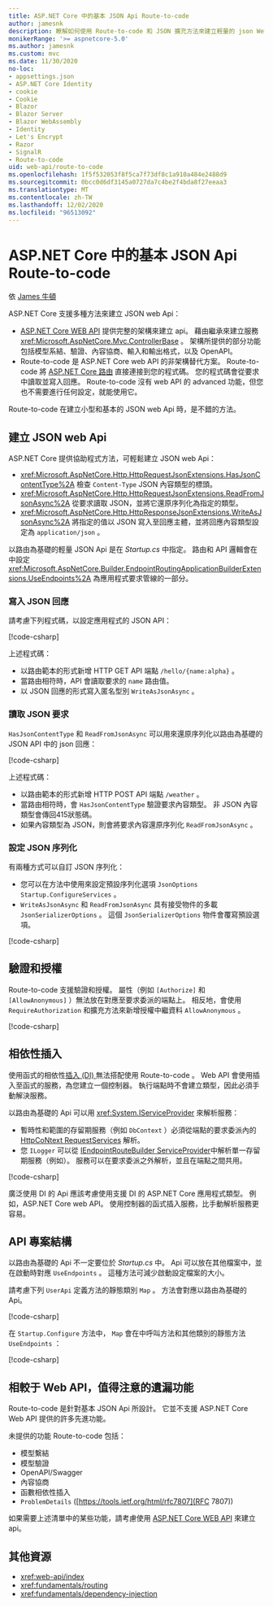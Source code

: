 ```yaml
---
title: ASP.NET Core 中的基本 JSON Api Route-to-code
author: jamesnk
description: 瞭解如何使用 Route-to-code 和 JSON 擴充方法來建立輕量的 json Web api。
monikerRange: '>= aspnetcore-5.0'
ms.author: jamesnk
ms.custom: mvc
ms.date: 11/30/2020
no-loc:
- appsettings.json
- ASP.NET Core Identity
- cookie
- Cookie
- Blazor
- Blazor Server
- Blazor WebAssembly
- Identity
- Let's Encrypt
- Razor
- SignalR
- Route-to-code
uid: web-api/route-to-code
ms.openlocfilehash: 1f5f532053f8f5ca7f73df8c1a910a484e2488d9
ms.sourcegitcommit: 0bcc0d6df3145a0727da7c4be2f4bda8f27eeaa3
ms.translationtype: MT
ms.contentlocale: zh-TW
ms.lasthandoff: 12/02/2020
ms.locfileid: "96513092"
---
```

# <a name="basic-json-apis-with-no-locroute-to-code-in-aspnet-core"></a>ASP.NET Core 中的基本 JSON Api Route-to-code

依 [James 牛頓](https://github.com/jamesnk)

ASP.NET Core 支援多種方法來建立 JSON web Api：

* [ASP.NET Core WEB API](xref:web-api/index) 提供完整的架構來建立 api。 藉由繼承來建立服務 <xref:Microsoft.AspNetCore.Mvc.ControllerBase> 。 架構所提供的部分功能包括模型系結、驗證、內容協商、輸入和輸出格式，以及 OpenAPI。
* Route-to-code 是 ASP.NET Core web API 的非架構替代方案。 Route-to-code 將 [ASP.NET Core 路由](xref:fundamentals/routing) 直接連接到您的程式碼。 您的程式碼會從要求中讀取並寫入回應。 Route-to-code 沒有 web API 的 advanced 功能，但您也不需要進行任何設定，就能使用它。

Route-to-code 在建立小型和基本的 JSON web Api 時，是不錯的方法。

## <a name="create-json-web-apis"></a>建立 JSON web Api

ASP.NET Core 提供協助程式方法，可輕鬆建立 JSON web Api：

* <xref:Microsoft.AspNetCore.Http.HttpRequestJsonExtensions.HasJsonContentType%2A> 檢查 `Content-Type` JSON 內容類型的標頭。
* <xref:Microsoft.AspNetCore.Http.HttpRequestJsonExtensions.ReadFromJsonAsync%2A> 從要求讀取 JSON，並將它還原序列化為指定的類型。
* <xref:Microsoft.AspNetCore.Http.HttpResponseJsonExtensions.WriteAsJsonAsync%2A> 將指定的值以 JSON 寫入至回應主體，並將回應內容類型設定為 `application/json` 。

以路由為基礎的輕量 JSON Api 是在 *Startup.cs* 中指定。 路由和 API 邏輯會在中設定 <xref:Microsoft.AspNetCore.Builder.EndpointRoutingApplicationBuilderExtensions.UseEndpoints%2A> 為應用程式要求管線的一部分。

### <a name="write-json-response"></a>寫入 JSON 回應

請考慮下列程式碼，以設定應用程式的 JSON API：

[!code-csharp[](route-to-code/sample/Startup3.cs?name=snippet&highlight=6)]

上述程式碼：

* 以路由範本的形式新增 HTTP GET API 端點 `/hello/{name:alpha}` 。
* 當路由相符時，API 會讀取要求的 `name` 路由值。
* 以 JSON 回應的形式寫入匿名型別 `WriteAsJsonAsync` 。

### <a name="read-json-request"></a>讀取 JSON 要求

`HasJsonContentType` 和 `ReadFromJsonAsync` 可以用來還原序列化以路由為基礎的 JSON API 中的 json 回應：

[!code-csharp[](route-to-code/sample/Startup2.cs?name=snippet&highlight=5,11)]

上述程式碼：

* 以路由範本的形式新增 HTTP POST API 端點 `/weather` 。
* 當路由相符時，會 `HasJsonContentType` 驗證要求內容類型。 非 JSON 內容類型會傳回415狀態碼。
* 如果內容類型為 JSON，則會將要求內容還原序列化 `ReadFromJsonAsync` 。

### <a name="configure-json-serialization"></a>設定 JSON 序列化

有兩種方式可以自訂 JSON 序列化：

* 您可以在方法中使用來設定預設序列化選項 `JsonOptions` `Startup.ConfigureServices` 。
* `WriteAsJsonAsync` 和 `ReadFromJsonAsync` 具有接受物件的多載 `JsonSerializerOptions` 。 這個 `JsonSerializerOptions` 物件會覆寫預設選項。

[!code-csharp[](route-to-code/sample/Startup6.cs?name=snippet)]

## <a name="authentication-and-authorization"></a>驗證和授權

Route-to-code 支援驗證和授權。 屬性（例如 `[Authorize]` 和 `[AllowAnonymous]` ）無法放在對應至要求委派的端點上。 相反地，會使用 `RequireAuthorization` 和擴充方法來新增授權中繼資料 `AllowAnonymous` 。

[!code-csharp[](route-to-code/sample/Startup.cs?name=snippet&highlight=30)]

## <a name="dependency-injection"></a>相依性插入

使用函式的相依性[插入 (DI) ](xref:fundamentals/dependency-injection)無法搭配使用 Route-to-code 。 Web API 會使用插入至函式的服務，為您建立一個控制器。 執行端點時不會建立類型，因此必須手動解決服務。

以路由為基礎的 Api 可以用 <xref:System.IServiceProvider> 來解析服務：

* 暫時性和範圍的存留期服務（例如 `DbContext` ）必須從端點的要求委派內的 [HttpCoNtext RequestServices](xref:Microsoft.AspNetCore.Http.HttpContext.RequestServices) 解析。
* 您 `ILogger` 可以從 [IEndpointRouteBuilder ServiceProvider](xref:Microsoft.AspNetCore.Routing.IEndpointRouteBuilder.ServiceProvider)中解析單一存留期服務（例如）。 服務可以在要求委派之外解析，並且在端點之間共用。

[!code-csharp[](route-to-code/sample/Startup4.cs?name=snippet&highlight=3,7)]

廣泛使用 DI 的 Api 應該考慮使用支援 DI 的 ASP.NET Core 應用程式類型。 例如，ASP.NET Core web API。 使用控制器的函式插入服務，比手動解析服務更容易。

## <a name="api-project-structure"></a>API 專案結構

以路由為基礎的 Api 不一定要位於 *Startup.cs* 中。 Api 可以放在其他檔案中，並在啟動時對應 `UseEndpoints` 。 這種方法可減少啟動設定檔案的大小。

請考慮下列 `UserApi` 定義方法的靜態類別 `Map` 。 方法會對應以路由為基礎的 Api。

[!code-csharp[](route-to-code/sample/UserApi.cs?name=snippet)]

在 `Startup.Configure` 方法中， `Map` 會在中呼叫方法和其他類別的靜態方法 `UseEndpoints` ：

[!code-csharp[](route-to-code/sample/Startup5.cs?name=snippet)]

## <a name="notable-missing-features-compared-to-web-api"></a>相較于 Web API，值得注意的遺漏功能

Route-to-code 是針對基本 JSON Api 所設計。 它並不支援 ASP.NET Core Web API 提供的許多先進功能。

未提供的功能 Route-to-code 包括：

* 模型繫結
* 模型驗證
* OpenAPI/Swagger
* 內容協商
* 函數相依性插入
* `ProblemDetails` ([https://tools.ietf.org/html/rfc7807](RFC 7807))

如果需要上述清單中的某些功能，請考慮使用 [ASP.NET Core WEB API](xref:web-api/index) 來建立 api。

## <a name="additional-resources"></a>其他資源

* <xref:web-api/index>
* <xref:fundamentals/routing>
* <xref:fundamentals/dependency-injection>
